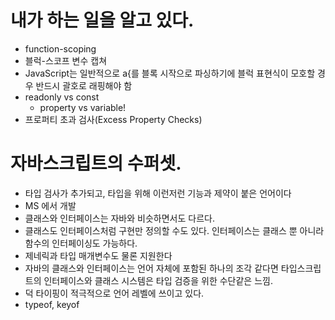 # 내가 하는 일을 알고 있다.
- function-scoping
- 블럭-스코프 변수 캡쳐
- JavaScript는 일반적으로 a{를 블록 시작으로 파싱하기에 블럭 표현식이 모호할 경우 반드시 괄호로 래핑해야 함
- readonly vs const
    - property vs variable!
- 프로퍼티 초과 검사(Excess Property Checks)

# 자바스크립트의 수퍼셋.
 - 타입 검사가 추가되고, 타입을 위해 이런저런 기능과 제약이 붙은 언어이다
 - MS 에서 개발
 - 클래스와 인터페이스는 자바와 비슷하면서도 다르다.
 - 클래스도 인터페이스처럼 구현만 정의할 수도 있다. 인터페이스는 클래스 뿐 아니라 함수의 인터페이싱도 가능하다.
 - 제네릭과 타입 매개변수도 물론 지원한다
 - 자바의 클래스와 인터페이스는 언어 자체에 포함된 하나의 조각 같다면 타입스크립트의 인터페이스와 클래스 시스템은 타입 검증을 위한 수단같은 느낌.
 - 덕 타이핑이 적극적으로 언어 레벨에 쓰이고 있다.
 - typeof, keyof
